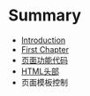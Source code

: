 # Summary

* [Introduction](README.md)
* [First Chapter](chapter1.md)
* [页面功能代码](ye_mian_gong_neng_dai_ma.md)
* [HTML头部](html_tou_bu.md)
* 页面模板控制


